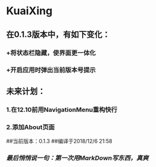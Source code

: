 # KuaiXing

## **在0.1.3版本中，有如下变化：**
  ### +将状态栏隐藏，使界面更一体化
  ### +开启应用时弹出当前版本号提示

## **未来计划：**
  ### 1.在12.10前用NavigationMenu重构快行
  ### 2.添加About页面
  
##当前版本：0.1.3
##编译于2018/12/6 21:58

### *最后悄悄说一句：第一次用MarkDown写东西，真爽* ###

